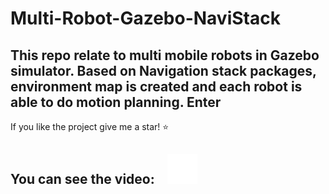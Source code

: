 # Multi-Robot-Gazebo-NaviStack
This repo relate to multi mobile robots in Gazebo simulator. Based on Navigation stack packages, environment map is created and each robot is able to do motion planning. **Enter**
---
If you like the project give me a star! :star: 

You can see the video: &nbsp;&nbsp;
[![website](./img/youtube-dark.svg)](https://www.youtube.com/watch?v=XaLbEKf8UhA)
&nbsp;&nbsp;
---








